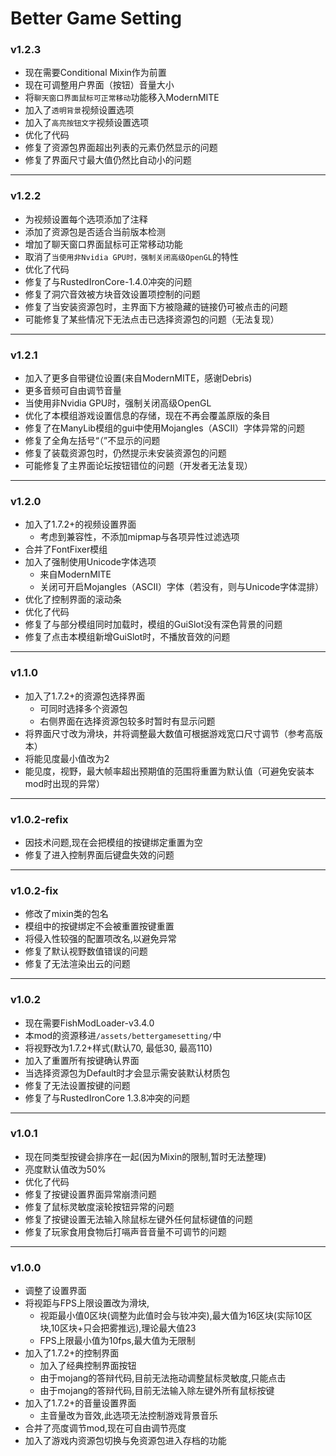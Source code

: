 # Better Game Setting

### v1.2.3
* 现在需要Conditional Mixin作为前置
* 现在可调整用户界面（按钮）音量大小
* 将`聊天窗口界面鼠标可正常移动`功能移入ModernMITE
* 加入了`透明背景`视频设置选项
* 加入了`高亮按钮文字`视频设置选项
* 优化了代码
* 修复了资源包界面超出列表的元素仍然显示的问题
* 修复了界面尺寸最大值仍然比自动小的问题

---

### v1.2.2
* 为视频设置每个选项添加了注释
* 添加了资源包是否适合当前版本检测
* 增加了聊天窗口界面鼠标可正常移动功能
* 取消了`当使用非Nvidia GPU时，强制关闭高级OpenGL`的特性
* 优化了代码
* 修复了与RustedIronCore-1.4.0冲突的问题
* 修复了洞穴音效被方块音效设置项控制的问题
* 修复了当安装资源包时，主界面下方被隐藏的链接仍可被点击的问题
* 可能修复了某些情况下无法点击已选择资源包的问题（无法复现）

---

### v1.2.1
* 加入了更多自带键位设置(来自ModernMITE，感谢Debris)
* 更多音频可自由调节音量
* 当使用非Nvidia GPU时，强制关闭高级OpenGL
* 优化了本模组游戏设置信息的存储，现在不再会覆盖原版的条目
* 修复了在ManyLib模组的gui中使用Mojangles（ASCII）字体异常的问题
* 修复了全角左括号“（”不显示的问题
* 修复了装载资源包时，仍然提示未安装资源包的问题
* 可能修复了主界面论坛按钮错位的问题（开发者无法复现）

---

### v1.2.0
* 加入了1.7.2+的视频设置界面
  * 考虑到兼容性，不添加mipmap与各项异性过滤选项
* 合并了FontFixer模组
* 加入了强制使用Unicode字体选项
  * 来自ModernMITE
  * 关闭可开启Mojangles（ASCII）字体（若没有，则与Unicode字体混排）
* 优化了控制界面的滚动条
* 优化了代码
* 修复了与部分模组同时加载时，模组的GuiSlot没有深色背景的问题
* 修复了点击本模组新增GuiSlot时，不播放音效的问题

---

### v1.1.0
* 加入了1.7.2+的资源包选择界面
  * 可同时选择多个资源包
  * 右侧界面在选择资源包较多时暂时有显示问题
* 将界面尺寸改为滑块，并将调整最大数值可根据游戏宽口尺寸调节（参考高版本）
* 将能见度最小值改为2
* 能见度，视野，最大帧率超出预期值的范围将重置为默认值（可避免安装本mod时出现的异常）

---

### v1.0.2-refix
* 因技术问题,现在会把模组的按键绑定重置为空
* 修复了进入控制界面后键盘失效的问题

---

### v1.0.2-fix
* 修改了mixin类的包名
* 模组中的按键绑定不会被重置按键重置
* 将侵入性较强的配置项改名,以避免异常
* 修复了默认视野数值错误的问题
* 修复了无法渲染出云的问题

---

### v1.0.2
* 现在需要FishModLoader-v3.4.0
* 本mod的资源移进`/assets/bettergamesetting/`中
* 将视野改为1.7.2+样式(默认70, 最低30, 最高110)
* 加入了重置所有按键确认界面
* 当选择资源包为Default时才会显示需安装默认材质包
* 修复了无法设置按键的问题
* 修复了与RustedIronCore 1.3.8冲突的问题

---

### v1.0.1
* 现在同类型按键会排序在一起(因为Mixin的限制,暂时无法整理)
* 亮度默认值改为50%
* 优化了代码
* 修复了按键设置界面异常崩溃问题
* 修复了鼠标灵敏度滚轮按钮异常的问题
* 修复了按键设置无法输入除鼠标左键外任何鼠标键值的问题
* 修复了玩家食用食物后打嗝声音音量不可调节的问题

---

### v1.0.0
* 调整了设置界面
* 将视距与FPS上限设置改为滑块,
  * 视距最小值0区块(调整为此值时会与钕冲突),最大值为16区块(实际10区块,10区块+只会把雾推远),理论最大值23
  * FPS上限最小值为10fps,最大值为无限制
* 加入了1.7.2+的控制界面
  * 加入了经典控制界面按钮
  * 由于mojang的答辩代码,目前无法拖动调整鼠标灵敏度,只能点击
  * 由于mojang的答辩代码,目前无法输入除左键外所有鼠标按键
* 加入了1.7.2+的音量设置界面
  * 主音量改为音效,此选项无法控制游戏背景音乐
* 合并了亮度调节mod,现在可自由调节亮度
* 加入了游戏内资源包切换与免资源包进入存档的功能